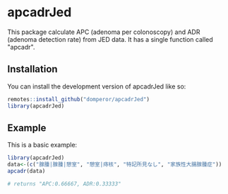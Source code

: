 
# apcadrJed

<!-- badges: start -->
<!-- badges: end -->

This package calculate APC (adenoma per colonoscopy) and ADR (adenoma detection rate) from JED data. It has a single function called "apcadr".


## Installation

You can install the development version of apcadrJed like so:

``` r
remotes::install_github("domperor/apcadrJed")
library(apcadrJed)
```

## Example

This is a basic example:

``` r
library(apcadrJed)
data<-(c("腺腫|腺腫|憩室", "憩室|痔核", "特記所見なし", "家族性大腸腺腫症"))
apcadr(data)

# returns "APC:0.66667, ADR:0.33333"
```

